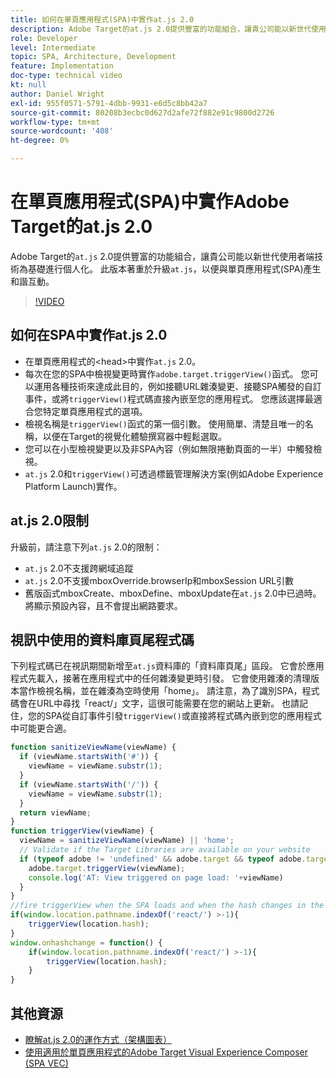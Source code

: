 ```yaml
---
title: 如何在單頁應用程式(SPA)中實作at.js 2.0
description: Adobe Target的at.js 2.0提供豐富的功能組合，讓貴公司能以新世代使用者端技術為基礎進行個人化。 請依照下列步驟，在單頁應用程式(SPA)中實作at.js 2.0。
role: Developer
level: Intermediate
topic: SPA, Architecture, Development
feature: Implementation
doc-type: technical video
kt: null
author: Daniel Wright
exl-id: 955f0571-5791-4dbb-9931-e6d5c8bb42a7
source-git-commit: 80208b3ecbc0d627d2afe72f882e91c9800d2726
workflow-type: tm+mt
source-wordcount: '408'
ht-degree: 0%

---
```


# 在單頁應用程式(SPA)中實作Adobe Target的at.js 2.0

Adobe Target的`at.js` 2.0提供豐富的功能組合，讓貴公司能以新世代使用者端技術為基礎進行個人化。 此版本著重於升級`at.js`，以便與單頁應用程式(SPA)產生和諧互動。

>[!VIDEO](https://video.tv.adobe.com/v/26248?quality=12)

## 如何在SPA中實作at.js 2.0

* 在單頁應用程式的&lt;head>中實作`at.js` 2.0。
* 每次在您的SPA中檢視變更時實作`adobe.target.triggerView()`函式。 您可以運用各種技術來達成此目的，例如接聽URL雜湊變更、接聽SPA觸發的自訂事件，或將`triggerView()`程式碼直接內嵌至您的應用程式。 您應該選擇最適合您特定單頁應用程式的選項。
* 檢視名稱是`triggerView()`函式的第一個引數。 使用簡單、清楚且唯一的名稱，以便在Target的視覺化體驗撰寫器中輕鬆選取。
* 您可以在小型檢視變更以及非SPA內容（例如無限捲動頁面的一半）中觸發檢視。
* `at.js` 2.0和`triggerView()`可透過標籤管理解決方案(例如Adobe Experience Platform Launch)實作。

## at.js 2.0限制

升級前，請注意下列`at.js` 2.0的限制：

* `at.js` 2.0不支援跨網域追蹤
* `at.js` 2.0不支援mboxOverride.browserIp和mboxSession URL引數
* 舊版函式mboxCreate、mboxDefine、mboxUpdate在`at.js` 2.0中已過時。將顯示預設內容，且不會提出網路要求。

## 視訊中使用的資料庫頁尾程式碼

下列程式碼已在視訊期間新增至`at.js`資料庫的「資料庫頁尾」區段。 它會於應用程式先載入，接著在應用程式中的任何雜湊變更時引發。 它會使用雜湊的清理版本當作檢視名稱，並在雜湊為空時使用「home」。 請注意，為了識別SPA，程式碼會在URL中尋找「react/」文字，這很可能需要在您的網站上更新。 也請記住，您的SPA從自訂事件引發`triggerView()`或直接將程式碼內嵌到您的應用程式中可能更合適。

```javascript
function sanitizeViewName(viewName) {
  if (viewName.startsWith('#')) {
    viewName = viewName.substr(1);
  }
  if (viewName.startsWith('/')) {
    viewName = viewName.substr(1);
  }
  return viewName;
}
function triggerView(viewName) {
  viewName = sanitizeViewName(viewName) || 'home';
  // Validate if the Target Libraries are available on your website
  if (typeof adobe != 'undefined' && adobe.target && typeof adobe.target.triggerView === 'function') {
    adobe.target.triggerView(viewName);
    console.log('AT: View triggered on page load: '+viewName)
  }
}
//fire triggerView when the SPA loads and when the hash changes in the SPA
if(window.location.pathname.indexOf('react/') >-1){
    triggerView(location.hash);
}
window.onhashchange = function() {
    if(window.location.pathname.indexOf('react/') >-1){
        triggerView(location.hash);
    }
}
```

## 其他資源

* [瞭解at.js 2.0的運作方式（架構圖表）](understanding-how-atjs-20-works.md)
* [使用適用於單頁應用程式的Adobe Target Visual Experience Composer (SPA VEC)](../experiences/use-the-visual-experience-composer-for-single-page-applications.md)
